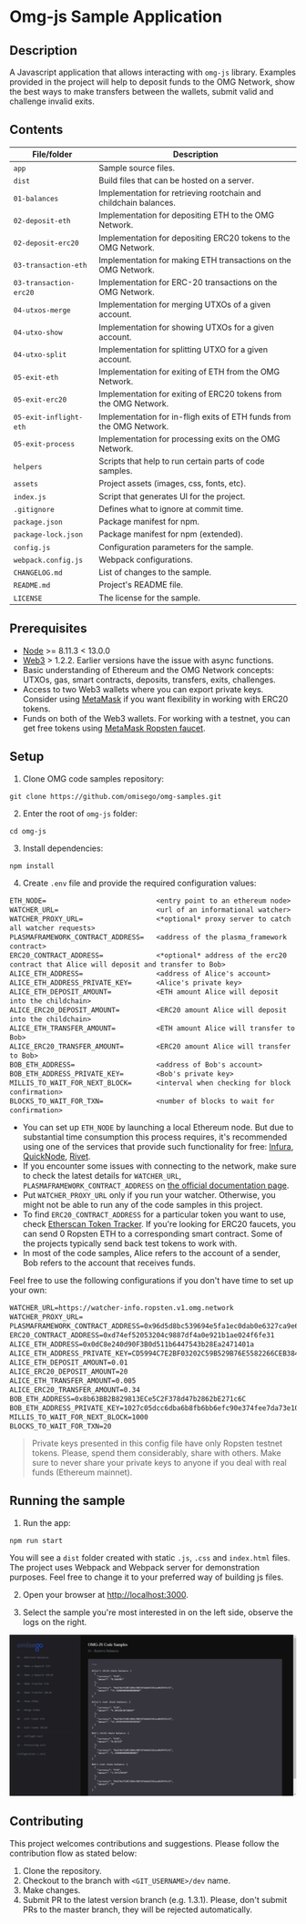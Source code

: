 # Omg-js Sample Application

## Description

A Javascript application that allows interacting with `omg-js` library. Examples provided in the project will help to deposit funds to the OMG Network, show the best ways to make transfers between the wallets, submit valid and challenge invalid exits.

## Contents

| File/folder            | Description                                                          |
| ---------------------- | -------------------------------------------------------------------- |
| `app`                  | Sample source files.                                                 |
| `dist`                 | Build files that can be hosted on a server.                          |
| `01-balances`          | Implementation for retrieving rootchain and childchain balances.     |
| `02-deposit-eth`       | Implementation for depositing ETH to the OMG Network.                |
| `02-deposit-erc20`     | Implementation for depositing ERC20 tokens to the OMG Network.       |
| `03-transaction-eth`   | Implementation for making ETH transactions on the OMG Network.       |
| `03-transaction-erc20` | Implementation for ERC-20 transactions on the OMG Network.           |
| `04-utxos-merge`       | Implementation for merging UTXOs of a given account.                 |
| `04-utxo-show`         | Implementation for showing UTXOs for a given account.                |
| `04-utxo-split`        | Implementation for splitting UTXO for a given account.               |
| `05-exit-eth`          | Implementation for exiting of ETH from the OMG Network.              |
| `05-exit-erc20`        | Implementation for exiting of ERC20 tokens from the OMG Network.     |
| `05-exit-inflight-eth` | Implementation for in-fligh exits of ETH funds from the OMG Network. |
| `05-exit-process`      | Implementation for processing exits on the OMG Network.              |
| `helpers`              | Scripts that help to run certain parts of code samples.              |
| `assets`               | Project assets (images, css, fonts, etc).                            |
| `index.js`             | Script that generates UI for the project.                            |
| `.gitignore`           | Defines what to ignore at commit time.                               |
| `package.json`         | Package manifest for npm.                                            |
| `package-lock.json`    | Package manifest for npm (extended).                                 |
| `config.js`            | Configuration parameters for the sample.                             |
| `webpack.config.js`    | Webpack configurations.                                              |
| `CHANGELOG.md`         | List of changes to the sample.                                       |
| `README.md`            | Project's README file.                                               |
| `LICENSE`              | The license for the sample.                                          |

## Prerequisites

- [Node](https://nodejs.org/en) >= 8.11.3 < 13.0.0
- [Web3](https://github.com/ethereum/web3.js) > 1.2.2. Earlier versions have the issue with async functions.
- Basic understanding of Ethereum and the OMG Network concepts: UTXOs, gas, smart contracts, deposits, transfers, exits, challenges.
- Access to two Web3 wallets where you can export private keys. Consider using [MetaMask](https://metamask.io/download.html) if you want flexibility in working with ERC20 tokens.
- Funds on both of the Web3 wallets. For working with a testnet, you can get free tokens using [MetaMask Ropsten faucet](https://faucet.metamask.io).

## Setup

1. Clone OMG code samples repository:

```
git clone https://github.com/omisego/omg-samples.git
```

2. Enter the root of `omg-js` folder:

```
cd omg-js
```

3. Install dependencies:

```
npm install
```

4. Create `.env` file and provide the required configuration values:

```
ETH_NODE=                           <entry point to an ethereum node>
WATCHER_URL=                        <url of an informational watcher>
WATCHER_PROXY_URL=                  <*optional* proxy server to catch all watcher requests>
PLASMAFRAMEWORK_CONTRACT_ADDRESS=   <address of the plasma_framework contract>
ERC20_CONTRACT_ADDRESS=             <*optional* address of the erc20 contract that Alice will deposit and transfer to Bob>
ALICE_ETH_ADDRESS=                  <address of Alice's account>
ALICE_ETH_ADDRESS_PRIVATE_KEY=      <Alice's private key>
ALICE_ETH_DEPOSIT_AMOUNT=           <ETH amount Alice will deposit into the childchain>
ALICE_ERC20_DEPOSIT_AMOUNT=         <ERC20 amount Alice will deposit into the childchain>
ALICE_ETH_TRANSFER_AMOUNT=          <ETH amount Alice will transfer to Bob>
ALICE_ERC20_TRANSFER_AMOUNT=        <ERC20 amount Alice will transfer to Bob>
BOB_ETH_ADDRESS=                    <address of Bob's account>
BOB_ETH_ADDRESS_PRIVATE_KEY=        <Bob's private key>
MILLIS_TO_WAIT_FOR_NEXT_BLOCK=      <interval when checking for block confirmation>
BLOCKS_TO_WAIT_FOR_TXN=             <number of blocks to wait for confirmation>
```

- You can set up `ETH_NODE` by launching a local Ethereum node. But due to substantial time consumption this process requires, it's recommended using one of the services that provide such functionality for free: [Infura](https://infura.io), [QuickNode](https://www.quiknode.io), [Rivet](https://rivet.cloud).
- If you encounter some issues with connecting to the network, make sure to check the latest details for `WATCHER_URL`, `PLASMAFRAMEWORK_CONTRACT_ADDRESS` on [the official documentation page](https://docs.omg.network/network-connection-details).
- Put `WATCHER_PROXY_URL` only if you run your watcher. Otherwise, you might not be able to run any of the code samples in this project.
- To find `ERC20_CONTRACT_ADDRESS` for a particular token you want to use, check [Etherscan Token Tracker](https://etherscan.io/tokens). If you're looking for ERC20 faucets, you can send 0 Ropsten ETH to a corresponding smart contract. Some of the projects typically send back test tokens to work with.
- In most of the code samples, Alice refers to the account of a sender, Bob refers to the account that receives funds.

Feel free to use the following configurations if you don't have time to set up your own:

```
WATCHER_URL=https://watcher-info.ropsten.v1.omg.network
WATCHER_PROXY_URL=
PLASMAFRAMEWORK_CONTRACT_ADDRESS=0x96d5d8bc539694e5fa1ec0dab0e6327ca9e680f9
ERC20_CONTRACT_ADDRESS=0xd74ef52053204c9887df4a0e921b1ae024f6fe31
ALICE_ETH_ADDRESS=0x0dC8e240d90F3B0d511b6447543b28Ea2471401a
ALICE_ETH_ADDRESS_PRIVATE_KEY=CD5994C7E2BF03202C59B529B76E5582266CEB384F02D32B470AC57112D0C6E7
ALICE_ETH_DEPOSIT_AMOUNT=0.01
ALICE_ERC20_DEPOSIT_AMOUNT=20
ALICE_ETH_TRANSFER_AMOUNT=0.005
ALICE_ERC20_TRANSFER_AMOUNT=0.34
BOB_ETH_ADDRESS=0x8b63BB2B829813ECe5C2F378d47b2862bE271c6C
BOB_ETH_ADDRESS_PRIVATE_KEY=1027c05dcc6dba6b8fb6bb6efc90e374fee7da73e1069279be61a2dcf533b856
MILLIS_TO_WAIT_FOR_NEXT_BLOCK=1000
BLOCKS_TO_WAIT_FOR_TXN=20
```

> Private keys presented in this config file have only Ropsten testnet tokens. Please, spend them considerably, share with others. Make sure to never share your private keys to anyone if you deal with real funds (Ethereum mainnet).

## Running the sample

1. Run the app:

```
npm run start
```

You will see a `dist` folder created with static `.js`, `.css` and `index.html` files. The project uses Webpack and Webpack server for demonstration purposes. Feel free to change it to your preferred way of building js files.

2. Open your browser at [http://localhost:3000](http://localhost:3000).

3. Select the sample you're most interested in on the left side, observe the logs on the right.

![img](app/assets/images/01.png)

## Contributing

This project welcomes contributions and suggestions. Please follow the contribution flow as stated below:

1. Clone the repository.
2. Checkout to the branch with `<GIT_USERNAME>/dev` name.
3. Make changes.
4. Submit PR to the latest version branch (e.g. 1.3.1). Please, don't submit PRs to the master branch, they will be rejected automatically.
